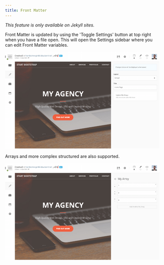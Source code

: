 ```yaml
---
title: Front Matter
---
```


_This feature is only available on Jekyll sites._

Front Matter is updated by using the &#39;Toggle Settings&#39; button at top right when you have a file open. This will open the Settings sidebar where you can edit Front Matter variables.

![Settings](/img/jekyll/front-matter/1.png)

Arrays and more complex structured are also supported.

![Front matter](/img/jekyll/front-matter/2.png)